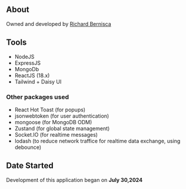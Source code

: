 ## About

Owned and developed by [Richard Bernisca](https://richardbernisca.com/about)

## Tools

- NodeJS
- ExpressJS
- MongoDb
- ReactJS (18.x)
- Tailwind + Daisy UI

### Other packages used

- React Hot Toast (for popups)
- jsonwebtoken (for user authentication)
- mongoose (for MongoDB ODM)
- Zustand (for global state management)
- Socket.IO (for realtime messages)
- lodash (to reduce network traffice for realtime data exchange, using debounce)

## Date Started

Development of this application began on **July 30,2024**
